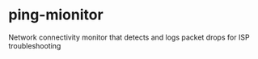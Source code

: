 # ping-mionitor
Network connectivity monitor that detects and logs packet drops for ISP troubleshooting
